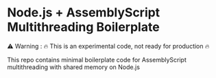 # Node.js + AssemblyScript Multithreading Boilerplate
  ⚠️ Warning : 🔥 This is an experimental code, not ready for production 🔥

This repo contains minimal boilerplate code for AssemblyScript multithreading with shared memory on Node.js
